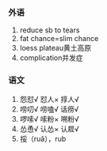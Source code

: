 ### 外语

1. reduce sb to tears
2. fat chance=slim chance
3. loess plateau黄土高原
4. complication并发症

### 语文

1. 怨怼√ 怼人× 㨃人√
2. 唠叨√ 唠嗑√ 话痨√
3. 啰嗦√ 嗦粉× 嗍粉√
4. 怂恿√ 认怂× 认㞞√
5. 挼（ruǎ），rub
